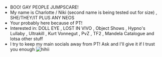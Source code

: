 - BOO! GAY PEOPLE JUMPSCARE! 
- My name is Charlotte / Niki (second name is being tested out for size) , SHE/THEY/IT PLUS ANY NEOS
- Your probably here because of PT!
- Interested in: DOLL EYE , LOST IN VIVO , Object Shows , Hypno's Lullaby , Ultrakill , Kurt Vonnegut , PvZ , TF2 , Mandela Catalogue and lotsa other stuff
- I try to keep my main socials away from PT! Ask and I'll give it if I trust you enough
 ![hihii](https://tenor.com/view/doll-eye-mystery-burns-twisted-doctor-sleepykinq-gif-26296485.gif)

<!---
BREADMOULD/BREADMOULD is a ✨ special ✨ repository because its `README.md` (this file) appears on your GitHub profile.
You can click the Preview link to take a look at your changes.
--->
